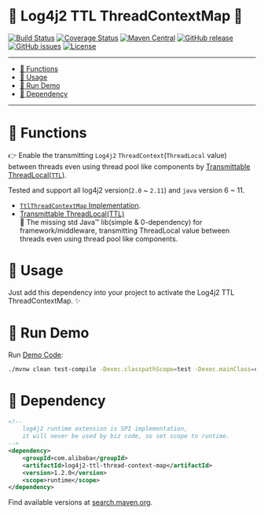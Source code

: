 # 🌳 Log4j2 TTL ThreadContextMap 🌳

[![Build Status](https://travis-ci.org/oldratlee/log4j2-ttl-thread-context-map.svg?branch=master)](https://travis-ci.org/oldratlee/log4j2-ttl-thread-context-map)
[![Coverage Status](https://img.shields.io/codecov/c/github/oldratlee/log4j2-ttl-thread-context-map/master.svg)](https://codecov.io/gh/oldratlee/log4j2-ttl-thread-context-map/branch/master)
[![Maven Central](https://img.shields.io/maven-central/v/com.alibaba/log4j2-ttl-thread-context-map.svg)](http://search.maven.org/#search%7Cgav%7C1%7Cg%3A%22com.alibaba%22%20AND%20a%3A%22log4j2-ttl-thread-context-map%22)
[![GitHub release](https://img.shields.io/github/release/oldratlee/log4j2-ttl-thread-context-map.svg)](https://github.com/oldratlee/log4j2-ttl-thread-context-map/releases)
[![GitHub issues](https://img.shields.io/github/issues/oldratlee/log4j2-ttl-thread-context-map.svg)](https://github.com/oldratlee/log4j2-ttl-thread-context-map/issues)
[![License](https://img.shields.io/badge/license-Apache%202-4EB1BA.svg)](https://www.apache.org/licenses/LICENSE-2.0.html)

--------------------------

<!-- START doctoc generated TOC please keep comment here to allow auto update -->
<!-- DON'T EDIT THIS SECTION, INSTEAD RE-RUN doctoc TO UPDATE -->


- [🔧 Functions](#-functions)
- [🎨 Usage](#-usage)
- [🏃 Run Demo](#-run-demo)
- [🍪 Dependency](#-dependency)

<!-- END doctoc generated TOC please keep comment here to allow auto update -->

--------------------------

# 🔧 Functions

👉 Enable the transmitting `Log4j2` `ThreadContext`(`ThreadLocal` value) between threads even using thread pool like components by [Transmittable ThreadLocal(`TTL`)](https://github.com/alibaba/transmittable-thread-local).

Tested and support all log4j2 version(`2.0` ~ `2.11`) and `java` version 6 ~ 11.

- [`TtlThreadContextMap` Implementation](src/main/java/com/alibaba/ttl/log4j2/TtlThreadContextMap.java).
- [Transmittable ThreadLocal(TTL)](https://github.com/alibaba/transmittable-thread-local)  
    📌 The missing std Java™ lib(simple & 0-dependency) for framework/middleware, transmitting ThreadLocal value between threads even using thread pool like components.

# 🎨 Usage

Just add this dependency into your project to activate the Log4j2 TTL ThreadContextMap. ✨

# 🏃 Run Demo

Run [Demo Code](src/test/java/com/alibaba/ttl/log4j2/Demo.java):

```bash
./mvnw clean test-compile -Dexec.classpathScope=test -Dexec.mainClass=com.alibaba.ttl.log4j2.Demo exec:java
```

# 🍪 Dependency

```xml
<!--
    log4j2 runtime extension is SPI implementation,
    it will never be used by biz code, so set scope to runtime. 
-->
<dependency>
    <groupId>com.alibaba</groupId>
    <artifactId>log4j2-ttl-thread-context-map</artifactId>
    <version>1.2.0</version>
    <scope>runtime</scope>
</dependency>
```

Find available versions at [search.maven.org](http://search.maven.org/#search%7Cgav%7C1%7Cg%3A%22com.alibaba%22%20AND%20a%3A%22log4j2-ttl-thread-context-map%22).
